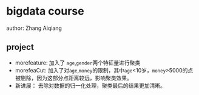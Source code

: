# bigdata course

author: Zhang Aiqiang

## project

+ morefeature: 加入了 `age`,`gender`两个特征量进行聚类
+ morefeaCut: 加入了对`age`,`money`的限制，其中`age`<10岁，`money`>5000的点被剔除，因为这部分点距离较远，影响聚类效果。
+ 新进展： 去除对数据的归一化处理，聚类最后的结果更加清晰。
